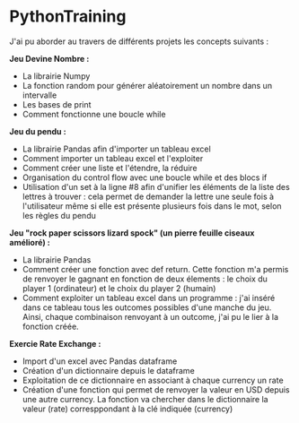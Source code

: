 # PythonTraining
J'ai pu aborder au travers de différents projets les concepts suivants :

__Jeu Devine Nombre :__
- La librairie Numpy
- La fonction random pour générer aléatoirement un nombre dans un intervalle
- Les bases de print
- Comment fonctionne une boucle while

**Jeu du pendu :**
- La librairie Pandas afin d'importer un tableau excel
- Comment importer un tableau excel et l'exploiter
- Comment créer une liste et l'étendre, la réduire
- Organisation du control flow avec une boucle while et des blocs if
- Utilisation d'un set à la ligne #8 afin d'unifier les éléments de la liste des lettres à trouver : cela permet de demander la lettre une seule fois à l'utilisateur même si elle est présente plusieurs fois dans le mot, selon les règles du pendu

**Jeu "rock paper scissors lizard spock" (un pierre feuille ciseaux amélioré) :**
- La librairie Pandas
- Comment créer une fonction avec def return. Cette fonction m'a permis de renvoyer le gagnant en fonction de deux élements : le choix du player 1 (ordinateur) et le choix du player 2 (humain)
- Comment exploiter un tableau excel dans un programme : j'ai inséré dans ce tableau tous les outcomes possibles d'une manche du jeu. Ainsi, chaque combinaison renvoyant à un outcome, j'ai pu le lier à la fonction créée.

**Exercie Rate Exchange :**
- Import d'un excel avec Pandas dataframe 
- Création d'un dictionnaire depuis le dataframe
- Exploitation de ce dictionnaire en associant à chaque currency un rate
- Création d'une fonction qui permet de renvoyer la valeur en USD depuis une autre currency. La fonction va chercher dans le dictionnaire la valeur (rate) corresppondant à la clé indiquée (currency)